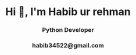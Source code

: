 <h1 align="center">Hi 👋, I'm Habib ur rehman</h1>
<h3 align="center">Python Developer</h3>

<h3 align="center">habib34522@gmail.com</h3>


